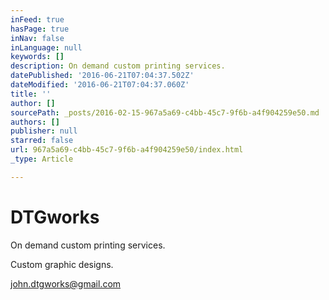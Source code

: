 ```yaml
---
inFeed: true
hasPage: true
inNav: false
inLanguage: null
keywords: []
description: On demand custom printing services.
datePublished: '2016-06-21T07:04:37.502Z'
dateModified: '2016-06-21T07:04:37.060Z'
title: ''
author: []
sourcePath: _posts/2016-02-15-967a5a69-c4bb-45c7-9f6b-a4f904259e50.md
authors: []
publisher: null
starred: false
url: 967a5a69-c4bb-45c7-9f6b-a4f904259e50/index.html
_type: Article

---
```

# 

# 

# DTGworks

On demand custom printing services.

Custom graphic designs.

john.dtgworks@gmail.com